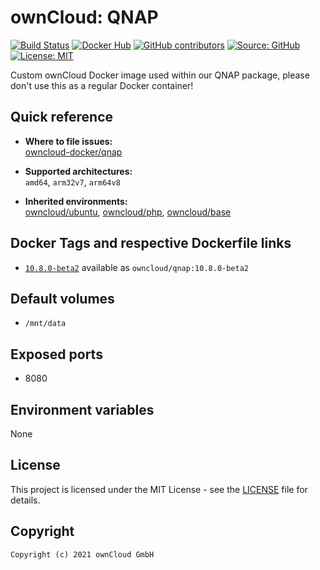 # ownCloud: QNAP

[![Build Status](https://img.shields.io/drone/build/owncloud-docker/qnap?logo=drone&server=https%3A%2F%2Fdrone.owncloud.com)](https://drone.owncloud.com/owncloud-docker/qnap)
[![Docker Hub](https://img.shields.io/docker/v/owncloud/qnap?logo=docker&label=dockerhub&sort=semver&logoColor=white)](https://hub.docker.com/r/owncloud/qnap)
[![GitHub contributors](https://img.shields.io/github/contributors/owncloud-docker/qnap)](https://github.com/owncloud-docker/qnap/graphs/contributors)
[![Source: GitHub](https://img.shields.io/badge/source-github-blue.svg?logo=github&logoColor=white)](https://github.com/owncloud-docker/qnap)
[![License: MIT](https://img.shields.io/github/license/owncloud-docker/qnap)](https://github.com/owncloud-docker/qnap/blob/master/LICENSE)

Custom ownCloud Docker image used within our QNAP package, please don't use this as a regular Docker container!

## Quick reference

- **Where to file issues:**\
  [owncloud-docker/qnap](https://github.com/owncloud-docker/qnap/issues)

- **Supported architectures:**\
  `amd64`, `arm32v7`, `arm64v8`

- **Inherited environments:**\
  [owncloud/ubuntu](https://github.com/owncloud-docker/ubuntu#environment-variables),
  [owncloud/php](https://github.com/owncloud-docker/php#environment-variables),
  [owncloud/base](https://github.com/owncloud-docker/base#environment-variables)

## Docker Tags and respective Dockerfile links

- [`10.8.0-beta2`](https://github.com/owncloud-docker/qnap/blob/master/v20.04/Dockerfile.amd64) available as `owncloud/qnap:10.8.0-beta2`

## Default volumes

- `/mnt/data`

## Exposed ports

- 8080

## Environment variables

None

## License

This project is licensed under the MIT License - see the [LICENSE](https://github.com/owncloud-docker/qnap/blob/master/LICENSE) file for details.

## Copyright

```Text
Copyright (c) 2021 ownCloud GmbH
```
